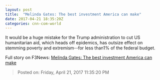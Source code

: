 ```yaml
---
layout: post
title:  "Melinda Gates: The best investment America can make"
date: 2017-04-21 18:35:20Z
categories: cnn-com-world
---
```


It would be a huge mistake for the Trump administration to cut US humanitarian aid, which heads off epidemics, has outsize effect on stemming poverty and extremism--for less than1% of the federal budget.


Full story on F3News: [Melinda Gates: The best investment America can make](http://www.f3nws.com/n/hS2pRG)

> Posted on: Friday, April 21, 2017 11:35:20 PM
